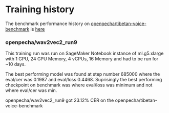 # Training history

The benchmark performance history on [openpecha/tibetan-voice-benchmark](https://huggingface.co/datasets/openpecha/tibetan-voice-benchmark) is [here](https://docs.google.com/spreadsheets/d/16-A8ZNLPaNsm6yg4ZHUjQqJwD1A5i9wHrpPpdCGfYYg/edit?usp=sharing)

### openpecha/wav2vec2_run9

This training run was run on SageMaker Notebook instance of 
ml.g5.xlarge with 1 GPU, 24 GPU Memory, 4 vCPUs, 16 Memory
and had to be run for ~10 days.

The best performing model was found at step number 685000 where the eval/cer was 0.1987 and eval/loss 0.4468. Suprisingly the best performing checkpoint on benchmark was where eval/loss was minimum and not where eval/cer was min.

openpecha/wav2vec2_run9 got 23.12% CER on the openpecha/tibetan-voice-benchmark
